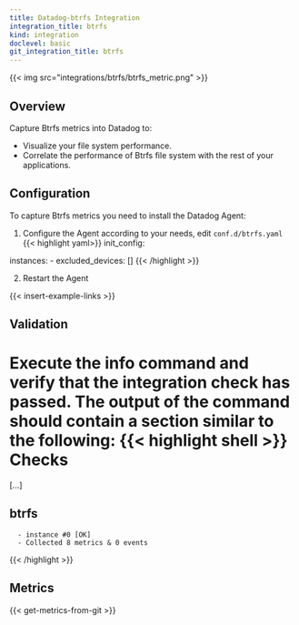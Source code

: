 ```yaml
---
title: Datadog-btrfs Integration
integration_title: btrfs
kind: integration
doclevel: basic
git_integration_title: btrfs
---
```

{{< img src="integrations/btrfs/btrfs_metric.png" >}}

## Overview 

Capture Btrfs metrics into Datadog to:

* Visualize your file system performance.
* Correlate the performance of Btrfs file system with the rest of your applications.

## Configuration 
To capture Btrfs metrics you need to install the Datadog Agent:

1. Configure the Agent according to your needs, edit `conf.d/btrfs.yaml`
{{< highlight yaml>}}
init_config:

instances:
    - excluded_devices: []
{{< /highlight >}}

2. Restart the Agent

{{< insert-example-links >}}

## Validation

Execute the info command and verify that the integration check has passed. The output of the command should contain a section similar to the following:
{{< highlight shell >}}
Checks
======

  [...]

  btrfs
  -----
      - instance #0 [OK]
      - Collected 8 metrics & 0 events
{{< /highlight >}}


## Metrics

{{< get-metrics-from-git >}}

